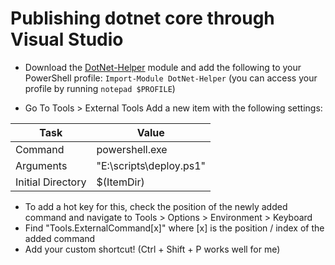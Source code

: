 # Publishing dotnet core through Visual Studio

- Download the [DotNet-Helper](https://raw.githubusercontent.com/stebaker92/profile/master/PowerShell/DotNet-Helper.psm1) module and add the following to your PowerShell profile: `Import-Module DotNet-Helper` (you can access your profile by running `notepad $PROFILE`)

- Go  To Tools > External Tools
Add a new item with the following settings: 

|Task|Value|
|----|----|
|Command|powershell.exe|
|Arguments|"E:\scripts\deploy.ps1"|
|Initial Directory|$(ItemDir)|


- To add a hot key for this, check the position of the newly added command and navigate to Tools > Options > Environment > Keyboard
- Find "Tools.ExternalCommand[x]" where [x] is the position / index of the added command
- Add your custom shortcut! (Ctrl + Shift + P works well for me)
